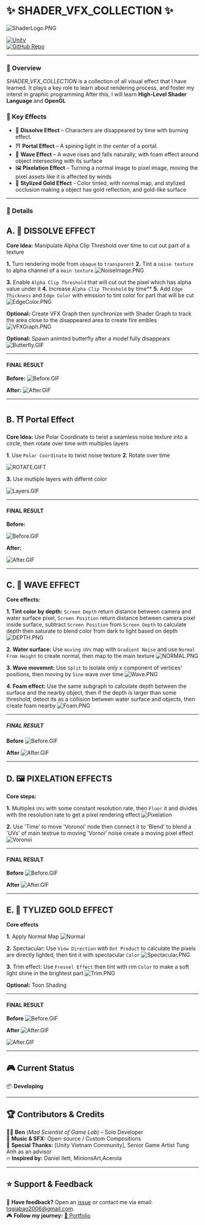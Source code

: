 # ✨ SHADER_VFX_COLLECTION ✨

![ShaderLogo.PNG](https://github.com/tqgiabao2006/Shader_VFX_Collection/raw/main/Readme/ShaderLogo.png)

[![Unity](https://img.shields.io/badge/Made_with-Unity-000?logo=unity&style=for-the-badge)](https://unity.com/)  
[![GitHub Repo](https://img.shields.io/badge/View_on-GitHub-blue?style=for-the-badge&logo=github)]()

---

### 🚀 Overview  
*SHADER_VFX_COLLECTION* is a collection of all visual effect that I have learned. It plays a key role to learn about rendering process, and foster my interst in graphic programming
After this, I will learn **High-Level Shader Language** and **OpenGL**

### 🎯 Key Effects
- 🙈 **Dissolve Effect** – Characters are disappeared by time with burning effect. 
- ⛩️ **Portal Effect** – A spining light in the center of a portal. 
- 🌊 **Wave Effect** – A wave rises and falls naturally, with foam effect around object intersecting with its surface
- 🖼️ **Pixelation Effect** – Turning a normal image to pixel image, moving the pixel assets like it is affected by winds
- 🥇 **Stylized Gold Effect** - Color tinted, with normal map, and stylized occlusion making a object has gold reflection, and gold-like surface
---

### 📌 Details

## A. 🙈 DISSOLVE EFFECT
**Core Idea:** Manipulate Alpha Clip Threshold over time to cut out part of a texture

**1.** Turn rendering mode from `obaque` to `transparent`
**2.** Tint a `noise texture` to alpha channel of a `main texture`
![NoiseImage.PNG](https://github.com/tqgiabao2006/Shader_VFX_Collection/raw/main/Readme/DIssolve_NoiseMap.png)


**3.** Enable `Alpha Clip Threshold` that will cut out the pixel which has alpha value under it
**4.** Increase `Alpha Clip Threshold` by time**
**5.** Add `Edge Thickness` and `Edge Color` with emssion to tint color for part that will be cut
![EdgeColor.PNG](https://github.com/tqgiabao2006/Shader_VFX_Collection/raw/main/Readme/DIssolve_Color_Alpha.png)

**Optional:** Create VFX Graph then synchronize with Shader Graph to track the area close to the disappeared area to create fire embles
![VFXGraph.PNG](https://github.com/tqgiabao2006/Shader_VFX_Collection/raw/main/Readme/Dissolve_VFX.png)


**Optional:** Spawn animted butterfly after a model fully disappears
![Butterfly.GIF](https://github.com/tqgiabao2006/Shader_VFX_Collection/raw/main/Readme/DIssolve_Butterfly.gif)

---
#### FINAL RESULT

**Before:**
![Before.GIF](https://github.com/tqgiabao2006/Shader_VFX_Collection/raw/main/Readme/Dissolve_Before.gif)

**After:**
![After.GIF](https://github.com/tqgiabao2006/Shader_VFX_Collection/raw/main/Readme/Dissolve_After.gif)


---

## B. ⛩️ Portal Effect
**Core Idea:** Use Polar Coordinate to twist a seamless noise texture into a circle, then rotate over time with multiples layers

**1**. Use `Polar Coordinate` to twist noise texture
**2**. Rotate over time <br>

![ROTATE.GIFT](https://github.com/tqgiabao2006/Shader_VFX_Collection/raw/main/Readme/Portal_Porlar%20%2B%20Rotate.gif)

**3.** Use mutliple layers with differnt color <br>


![Layers.GIF](https://github.com/tqgiabao2006/Shader_VFX_Collection/raw/main/Readme/Portal_Layers.gif)

---
#### FINAL RESULT

**Before:** <br>

![Before.GIF](https://github.com/tqgiabao2006/Shader_VFX_Collection/raw/main/Readme/Portal_Before.gif)




**After:** <br>


![After.GIF](https://github.com/tqgiabao2006/Shader_VFX_Collection/raw/main/Readme/Portal_After.gif)


---

## C. 🌊 WAVE EFFECT
**Core effects:**

**1. Tint color by depth:** `Screen Depth` return distance between camera and water surface pixel, `Screen Position` return distance between camera pixel inside surface, 
subtract `Screen Position` from `Screen Depth` to calculate depth then saturate to blend color from dark to light based on depth
![DEPTH.PNG](https://github.com/tqgiabao2006/Shader_VFX_Collection/raw/main/Readme/Water_ColorDepth.png)

**2. Water surface:** Use `moving UVs` map with `Gradient Noise` and use `Normal From Height` to create normal, then map to the main texture
![NORMAL.PNG](https://github.com/tqgiabao2006/Shader_VFX_Collection/raw/main/Readme/Wave_refraction.gif)

**3. Wave movemnt:** Use `Split` to isolate only x component of vertices' positions, then moving by `Sine` wave over time 
![Wave.PNG](https://github.com/tqgiabao2006/Shader_VFX_Collection/main/main/Readme/Water_Wave.gif)

**4. Foam effect:** Use the same subgraph to calculate depth between the surface and the nearby object, then if the depth is larger than some threshold, detect its as a collision
between water surface and objects, then create foam nearby
![Foam.PNG](https://github.com/tqgiabao2006/Shader_VFX_Collection/raw/main/Readme/Water_Foam.gif)

---
##### FINAL RESULT

**Before**
![Before.GIF](https://github.com/tqgiabao2006/Shader_VFX_Collection/raw/main/Readme/Water_Before.gif)

**After**
![After.GIF](https://github.com/tqgiabao2006/Shader_VFX_Collection/raw/main/Readme/Water_After.gif)


---

## D. 🖼️ PIXELATION EFFECTS
**Core steps:**

**1.** Multiples `UVs` with some constant resolution rate, then `Floor` it and divides with the resolution rate to get a pixel rendering effect
![Pixelation](https://github.com/tqgiabao2006/Shader_VFX_Collection/raw/main/Readme/Pixelation.png)

**2.** Use 'Time' to move 'Voronoi' node then connect it to 'Blend' to blend a 'UVs' of main textrue to moving 'Vornoi' noise create a moving pixel effect
![Voronoi](https://github.com/tqgiabao2006/Shader_VFX_Collection/raw/main/Readme/Voronoi.gif)

---
#### FINAL RESULT

**Before**
![Before.GIF](https://github.com/tqgiabao2006/Shader_VFX_Collection/raw/main/Readme/Pixel_Before.gif)

**After**
![After.GIF](https://github.com/tqgiabao2006/Shader_VFX_Collection/raw/main/Readme/Pixel_After.gif)


---

## E. 🥇 TYLIZED GOLD EFFECT
**Core effects**

**1.** Apply Normal Map
![Normal](https://github.com/tqgiabao2006/Shader_VFX_Collection/raw/main/Readme/Normal.png)

**2.** Spectacular: Use `View Direction` with `Dot Product` to calculate the pixels are directly lighted, then tint it with spectacular `Color` 
![Spectacular.PNG](https://github.com/tqgiabao2006/Shader_VFX_Collection/raw/main/Readme/Spectacular.png)

**3.** Trim effect: Use `Fresnel Effect` then tint with rim `Color` to make a soft light shine in the brightest part
![Trim.PNG](https://github.com/tqgiabao2006/Shader_VFX_Collection/raw/main/Readme/Rim%20Effect.png)

**Optional:** Toon Shading

---
#### FINAL RESULT

**Before**
![Before.GIF](https://github.com/tqgiabao2006/Shader_VFX_Collection/raw/main/Readme/Gold_Before.gif)


**After**
![After.GIF](https://github.com/tqgiabao2006/Shader_VFX_Collection/raw/main/Readme/Gold_After%201.gif)

![After.GIF](https://github.com/tqgiabao2006/Shader_VFX_Collection/raw/main/Readme/Gold_After_2.gif)


---

## 🎮 Current Status  
📦 **Developing**

---



## 🏆 Contributors & Credits  
👨‍💻 **Ben** (*Mad Scientist of Game Lab*) – Solo Developer  
🎵 **Music & SFX:** Open-source / Custom Compositions  
📖 **Special Thanks:** [Unity Vietnam Community], Senior Game Artist Tung Anh as an advisor <br>
🔥 **Inspired by:** Daniel Ilett, MinionsArt,Acerola


---

## ⭐ Support & Feedback  
💬 **Have feedback?** Open an [issue](https://github.com/tqgiabao2006/blood-vein/issues) or contact me via email: tqgiabao2006@gmail.com.  
🎮 **Follow my journey:** [🔗 Portfolio](https://your-portfolio-link.com)  
